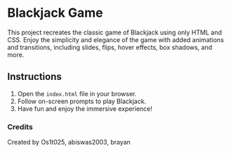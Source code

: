 # Blackjack Game

This project recreates the classic game of Blackjack using only HTML and CSS. Enjoy the simplicity and elegance of the game with added animations and transitions, including slides, flips, hover effects, box shadows, and more.

## Instructions
1. Open the `index.html` file in your browser.
2. Follow on-screen prompts to play Blackjack.
3. Have fun and enjoy the immersive experience!

### Credits

Created by Os1t025, abiswas2003, brayan
